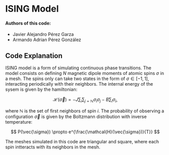 # ISING Model

<h4>Authors of this code:</h4>

- Javier Alejandro Pérez Garza
- Armando Adrian Pérez González

## Code Explanation
ISING model is a form of simulating continuous phase transitions. The model consists on defining $N$ magnetic dipole moments of atomic spins $\sigma$ in a mesh. The spins only can take two states in the form of $\sigma \in [-1,1]$, interacting periodically with their neighbors. The internal energy of the sysem  is given by the hamiltonian:

$$
\mathcal{H}(\vec{\sigma})=-J \sum_{i} \sum_{j=\mathbb{N}} \sigma_i \sigma_j -B \sum_{i} \sigma_i,
$$

where $\mathbb{N}$ is the set of first neighbors of spin $i$. The probability of observing a configuration $\vec{\sigma}$ is given by the Boltzmann distribution with inverse temperature:

$$
P(\vec{\sigma}) \propto e^{\frac{\mathcal{H}(\vec{\sigma})}{T}}
$$

The meshes simulated in this code are triangular and square, where each spin intteracts with its neighbors in the mesh.
